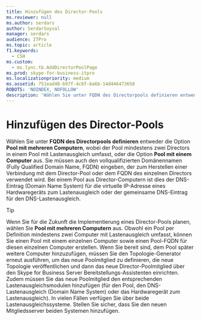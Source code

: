 ```yaml
---
title: Hinzufügen des Director-Pools
ms.reviewer: null
ms.author: serdars
author: SerdarSoysal
manager: serdars
audience: ITPro
ms.topic: article
f1.keywords:
  - CSH
ms.custom:
  - ms.lync.tb.AddDirectorPoolPage
ms.prod: skype-for-business-itpro
ms.localizationpriority: medium
ms.assetid: 751ead48-b97f-4c6f-ba6b-14d446473658
ROBOTS: 'NOINDEX, NOFOLLOW'
description: 'Wählen Sie unter FQDN des Directorpools definieren entweder die Option Pool mit mehreren Computern, wobei der Pool mindestens zwei Directors in einem Pool mit Lastenausgleich umfasst, oder die Option Pool mit einem Computer aus. Sie müssen auch den vollqualifizierten Domänennamen (Fully Qualified Domain Name, FQDN) eingeben, der zum Herstellen einer Verbindung mit dem Director-Pool oder dem FQDN des einzelnen Directors verwendet wird. Bei einem Pool aus Director-Computern ist dies der DNS-Eintrag (Domain Name System) für die virtuelle IP-Adresse eines Hardwaregeräts zum Lastenausgleich oder der gemeinsame DNS-Eintrag für den DNS-Lastenausgleich.'
---
```


# <a name="add-director-pool"></a>Hinzufügen des Director-Pools
 
Wählen Sie unter **FQDN des Directorpools definieren** entweder die Option **Pool mit mehreren Computern**, wobei der Pool mindestens zwei Directors in einem Pool mit Lastenausgleich umfasst, oder die Option **Pool mit einem Computer** aus. Sie müssen auch den vollqualifizierten Domänennamen (Fully Qualified Domain Name, FQDN) eingeben, der zum Herstellen einer Verbindung mit dem Director-Pool oder dem FQDN des einzelnen Directors verwendet wird. Bei einem Pool aus Director-Computern ist dies der DNS-Eintrag (Domain Name System) für die virtuelle IP-Adresse eines Hardwaregeräts zum Lastenausgleich oder der gemeinsame DNS-Eintrag für den DNS-Lastenausgleich.
  
> [!TIP]
> Wenn Sie für die Zukunft die Implementierung eines Director-Pools planen, wählen Sie **Pool mit mehreren Computern** aus. Obwohl ein Pool per Definition mindestens zwei Computer mit Lastenausgleich umfasst, können Sie einen Pool mit einem einzelnen Computer sowie einen Pool-FQDN für diesen einzelnen Computer erstellen. Wenn Sie bereit sind, dem Pool später weitere Computer hinzuzufügen, müssen Sie den Topologie-Generator erneut ausführen, um das neue Poolmitglied zu definieren, die neue Topologie veröffentlichen und dann das neue Director-Poolmitglied über den Skype for Business Server Bereitstellungs-Assistenten einrichten. Zudem müssen Sie das neue Poolmitglied den entsprechenden Lastenausgleichsmodulen hinzufügen (für den Pool, den DNS-Lastenausgleich (Domain Name System) oder das Hardwaregerät zum Lastenausgleich). In vielen Fällen verfügen Sie über beide Lastenausgleichssysteme. Stellen Sie sicher, dass Sie den neuen Mitgliedsserver beiden Systemen hinzufügen. 
  

